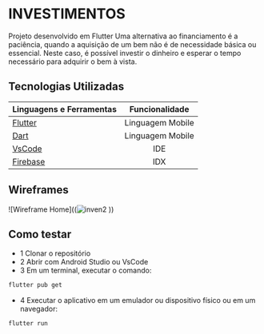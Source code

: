 # INVESTIMENTOS

Projeto desenvolvido em Flutter Uma alternativa ao financiamento é a paciência, quando a aquisição de um bem não é de necessidade básica ou essencial. Neste caso, é possível investir o dinheiro e esperar o tempo necessário para adquirir o bem à vista.

## Tecnologias Utilizadas

| Linguagens e Ferramentas  | Funcionalidade |
| ------------- |:-------------:|
| [Flutter]() | Linguagem Mobile    |
| [Dart](https://dart.dev/) | Linguagem Mobile    |
| [VsCode](https://code.visualstudio.com/) | IDE    |
| [Firebase](https://studio.firebase.google.com/) | IDX    |

## Wireframes

![Wireframe Home]((![inven2](https://github.com/user-attachments/assets/752ecf69-50b6-4076-9531-cfd9e0b00127)
))



## Como testar
- 1 Clonar o repositório
- 2 Abrir com Android Studio ou VsCode
- 3 Em um terminal, executar o comando:
```bash
flutter pub get
```
- 4 Executar o aplicativo em um emulador ou dispositivo físico ou em um navegador:
```bash
flutter run
```
